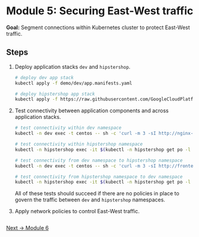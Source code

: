 # Module 5: Securing East-West traffic

**Goal:** Segment connections within Kubernetes cluster to protect East-West traffic.

## Steps

1. Deploy application stacks `dev` and `hipstershop`.

    ```bash
    # deploy dev app stack
    kubectl apply -f demo/dev/app.manifests.yaml

    # deploy hipstershop app stack
    kubectl apply -f https://raw.githubusercontent.com/GoogleCloudPlatform/microservices-demo/master/release/kubernetes-manifests.yaml
    ```

2. Test connectivity between application components and across application stacks.

    ```bash
    # test connectivity within dev namespace
    kubectl -n dev exec -t centos -- sh -c 'curl -m 3 -sI http://nginx-svc 2>/dev/null | grep -i http'

    # test connectivity within hipstershop namespace
    kubectl -n hipstershop exec -it $(kubectl -n hipstershop get po -l app=checkoutservice -ojsonpath='{.items[0].metadata.name}') -c server -- sh -c 'wget www.google.com -O /dev/null -S'

    # test connectivity from dev namespace to hipstershop namespace
    kubectl -n dev exec -t centos -- sh -c 'curl -m 3 -sI http://frontend.hipstershop 2>/dev/null | grep -i http'

    # test connectivity from hipstershop namespace to dev namespace
    kubectl -n hipstershop exec -it $(kubectl -n hipstershop get po -l app=checkoutservice -ojsonpath='{.items[0].metadata.name}') -c server -- sh -c 'wget nginx-svc.dev -O /dev/null -S'
    ```

    All of these tests should succeed if there are no policies in place to govern the traffic between `dev` and `hipstershop` namespaces.

3. Apply network policies to control East-West traffic.

    ```bash
    ```

[Next -> Module 6](../modules/***.md)
